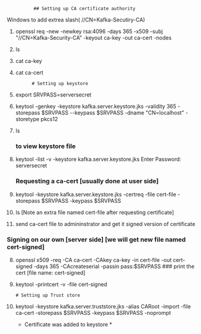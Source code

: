               ## Setting up CA certificate authority 
Windows to add extrea slash( //CN=Kafka-Secutiry-CA)
1. openssl req -new -newkey rsa:4096 -days 365 -x509 -subj "//CN=Kafka-Security-CA" -keyout ca-key -out ca-cert -nodes
2. ls 
3. cat ca-key
4. cat ca-cert

			 # Setting up keystore

1. export SRVPASS=serversecret
2.  keytool -genkey -keystore kafka.server.keystore.jks -validity 365 -storepass $SRVPASS --keypass $SRVPASS -dname "CN=localhost" -storetype pkcs12
3. ls
   ### to view keystore file
4. keytool -list -v -keystore kafka.server.keystore.jks
   Enter Password: serversecret
   ### Requesting a ca-cert [usually done at user side]
5. keytool -keystore kafka.server.keystore.jks -certreq -file cert-file -storepass $SRVPASS 
   -keypass $SRVPASS
6. ls [Note an extra file named cert-file after requesting certificate]
7. send ca-cert file to admininstrator and get it signed version of certificate
  ### Signing on our own [server side] [we will get new file named cert-signed]
 8.  openssl x509 -req -CA ca-cert -CAkey ca-key -in cert-file -out cert-signed -days 365 -CAcreateserial -passin pass:$SRVPASS
    ### print the cert [file name: cert-signed]
 9. keytool -printcert -v -file cert-signed

 		# Setting up Trust store
1.  keytool -keystore kafka.server.truststore.jks -alias CARoot -import -file ca-cert -storepass $SRVPASS -keypass $SRVPASS -noprompt
    * Certificate was added to keystore *







